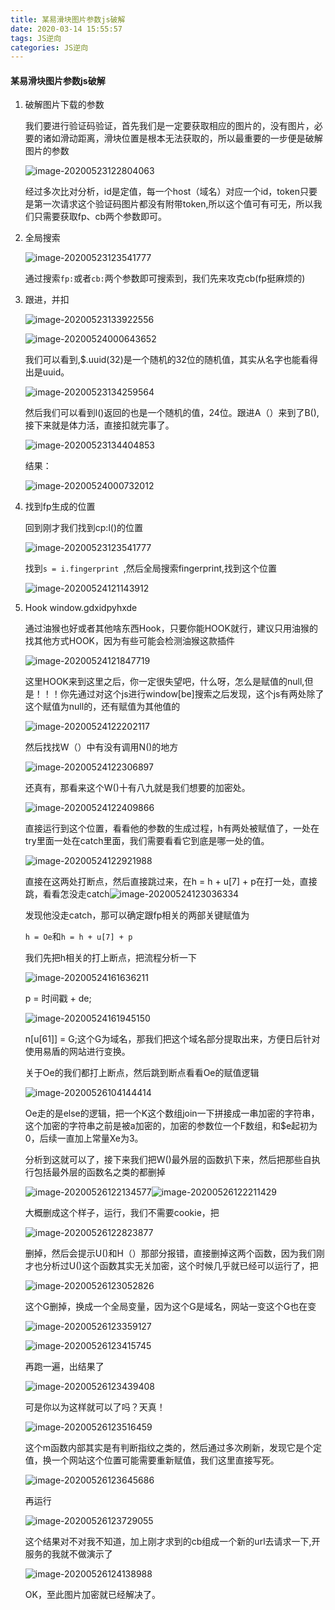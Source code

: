 ```yaml
---
title: 某易滑块图片参数js破解 
date: 2020-03-14 15:55:57 
tags: JS逆向 
categories: JS逆向 
---
```


#### 某易滑块图片参数js破解

1. 破解图片下载的参数

   我们要进行验证码验证，首先我们是一定要获取相应的图片的，没有图片，必要的诸如滑动距离，滑块位置是根本无法获取的，所以最重要的一步便是破解图片的参数

   ![image-20200523122804063](https://i.loli.net/2020/05/23/dponbr3BeMIt6hN.png)

   经过多次比对分析，id是定值，每一个host（域名）对应一个id，token只要是第一次请求这个验证码图片都没有附带token,所以这个值可有可无，所以我们只需要获取fp、cb两个参数即可。

2. 全局搜索

   ![image-20200523123541777](https://i.loli.net/2020/05/23/9r2vFyK38WI5iMb.png)

   通过搜索`fp:`或者`cb:`两个参数即可搜索到，我们先来攻克cb(fp挺麻烦的)

3. 跟进，并扣

   ![image-20200523133922556](https://i.loli.net/2020/05/23/URj7winT1fdmtKr.png)

   ![image-20200524000643652](https://i.loli.net/2020/05/24/LR73ZQdAEFHJmqP.png)

   我们可以看到,$.uuid(32)是一个随机的32位的随机值，其实从名字也能看得出是uuid。

   ![image-20200523134259564](https://i.loli.net/2020/05/23/euQaRH6pV85jNmI.png)

   然后我们可以看到l()返回的也是一个随机的值，24位。跟进A（）来到了B(),接下来就是体力活，直接扣就完事了。

   ![image-20200523134404853](https://i.loli.net/2020/05/23/bmK7AsueWSOLiMH.png)

   结果：

   ![image-20200524000732012](https://i.loli.net/2020/05/24/9kgnRDjaJ3lC1SM.png)

4. 找到fp生成的位置

   回到刚才我们找到cp:l()的位置

   ![image-20200523123541777](https://i.loli.net/2020/05/23/9r2vFyK38WI5iMb.png)

   找到`s = i.fingerprint `,然后全局搜索fingerprint,找到这个位置

   ![image-20200524121143912](https://i.loli.net/2020/05/24/PjATUE4wf2k9sbg.png)

5. Hook window.gdxidpyhxde 

   通过油猴也好或者其他啥东西Hook，只要你能HOOK就行，建议只用油猴的找其他方式HOOK，因为有些可能会检测油猴这款插件

    ![image-20200524121847719](https://i.loli.net/2020/05/24/EV4YLqnr9wtFOjx.png)

   这里HOOK来到这里之后，你一定很失望吧，什么呀，怎么是赋值的null,但是！！！你先通过对这个js进行window[be]搜索之后发现，这个js有两处除了这个赋值为null的，还有赋值为其他值的

   ![image-20200524122202117](https://i.loli.net/2020/07/01/ZFeYGEbmMxcKTR7.png)

   然后找找W（）中有没有调用N()的地方

   ![image-20200524122306897](https://i.loli.net/2020/05/24/jqY4DbhBtV53Sys.png)

   还真有，那看来这个W()十有八九就是我们想要的加密处。

   ![image-20200524122409866](https://i.loli.net/2020/05/24/FTPyOjUCNRu18mh.png)

   直接运行到这个位置，看看他的参数的生成过程，h有两处被赋值了，一处在try里面一处在catch里面，我们需要看看它到底是哪一处的值。

   ![image-20200524122921988](https://i.loli.net/2020/07/01/4OFU1IeqYwjuTrQ.png)

   直接在这两处打断点，然后直接跳过来，在h = h + u[7] + p在打一处，直接跳，看看怎没走catch![image-20200524123036334](https://i.loli.net/2020/05/24/ugOrNsSQeJKGY5D.png)

   发现他没走catch，那可以确定跟fp相关的两部关键赋值为

   `h = Oe`和`h = h + u[7] + p`

   我们先把h相关的打上断点，把流程分析一下

   ![image-20200524161636211](https://i.loli.net/2020/05/24/WNxPIfk634nCOHR.png)

   p = 时间戳 + de;

   ![image-20200524161945150](https://i.loli.net/2020/05/24/9Y7lbgHpTWuVzcZ.png)

   n[u[61]] = G;这个G为域名，那我们把这个域名部分提取出来，方便日后针对使用易盾的网站进行变换。

   关于Oe的我们都打上断点，然后跳到断点看看Oe的赋值逻辑

   ![image-20200526104144414](https://i.loli.net/2020/05/26/oQ4U81tBL5GF2Pk.png)

   Oe走的是else的逻辑，把一个K这个数组join一下拼接成一串加密的字符串，这个加密的字符串之前是被a加密的，加密的参数位一个F数组，和$e起初为0，后续一直加上常量Xe为3。

   分析到这就可以了，接下来我们把W()最外层的函数扒下来，然后把那些自执行包括最外层的函数名之类的都删掉

   ![image-20200526122134577](https://i.loli.net/2020/05/26/Z8Ep3G6iHjyYWbU.png)![image-20200526122211429](https://i.loli.net/2020/05/26/SrYkRaq8ypfvcOG.png)

   大概删成这个样子，运行，我们不需要cookie，把

   ![image-20200526122823877](https://i.loli.net/2020/05/26/1A4yn6veYcSDOdQ.png)

   

   删掉，然后会提示U()和H（）那部分报错，直接删掉这两个函数，因为我们刚才也分析过U()这个函数其实无关加密，这个时候几乎就已经可以运行了，把

   ![image-20200526123052826](https://i.loli.net/2020/05/26/6KJ5VXSNW1kvisj.png)

   这个G删掉，换成一个全局变量，因为这个G是域名，网站一变这个G也在变

   ![image-20200526123359127](https://i.loli.net/2020/05/26/oKOnMh8usFGpl4L.png)

   ![image-20200526123415745](https://i.loli.net/2020/05/26/crAWnztLICOv9ym.png)

   再跑一遍，出结果了

   ![image-20200526123439408](https://i.loli.net/2020/05/26/jRNcdAvSGVuUxEX.png)

   可是你以为这样就可以了吗？天真！

   ![image-20200526123516459](https://i.loli.net/2020/05/26/kjWcLH3atyvmBzY.png)

   这个m函数内部其实是有判断指纹之类的，然后通过多次刷新，发现它是个定值，换一个网站这个位置可能需要重新赋值，我们这里直接写死。

   ![image-20200526123645686](https://i.loli.net/2020/05/26/zgxvmNVwHlXuhep.png)

   再运行

   ![image-20200526123729055](https://i.loli.net/2020/05/26/Lk1CExsMdUiv9Rm.png)

   这个结果对不对我不知道，加上刚才求到的cb组成一个新的url去请求一下,开服务的我就不做演示了

   ![image-20200526124138988](https://i.loli.net/2020/05/26/gB27F4tMOb69nJ3.png)

   OK，至此图片加密就已经解决了。

   